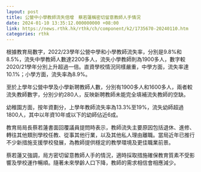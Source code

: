 ```yaml
---
layout: post
title: 公營中小學教師流失倍增　蔡若蓮稱密切留意教師人手情況
date: 2024-01-10 13:35:12.000000000 +08:00
link: https://news.rthk.hk/rthk/ch/component/k2/1735670-20240110.htm
categories: rthk
---
```


根據教育局數字，2022/23學年公營中學和小學教師流失率，分別是9.8%和8.5%，流失中學教師人數達2200多人，流失小學教師則為1900多人，數字較2020/21學年分別上升超過一倍。直資學校情況同樣嚴重，中學方面，流失率達10.1%；小學方面，流失率為8.9%。

至於上學年公營中學及小學新聘教師人數，分別有1900多人和1600多人，兩者較流失教師數字，分別少約280人，反映新聘教師未能完全填補流失教師的空缺。

幼稚園方面，按年資劃分，上學年教師流失率為13.3%至19%，流失幼師超過1800人，其中以年資10年或以下的幼師佔近6成。

教育局局長蔡若蓮書面回覆議員提問時表示，教師流失主要原因包括退休、進修、轉往其他類別學校任教、從事其他行業，以及其他私人理由離職。當局近年已推行不少新措施支援學校發展，為教師提供穩定的教學環境及更佳職業前景。

蔡若蓮又強調，局方密切留意教師人手的情況，適時採取措施確保教育質素不受影響及學校運作暢順。隨著未來學齡人口下降，教師的需求相信會相應減少。
